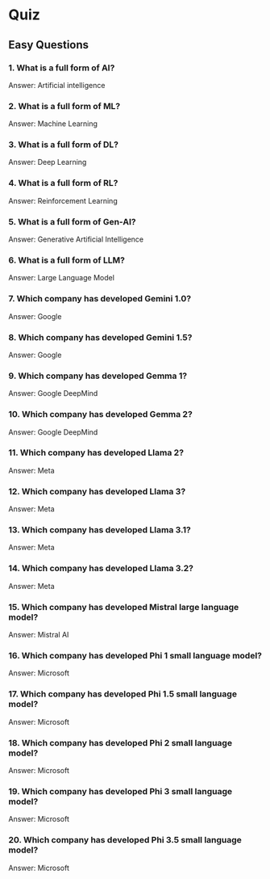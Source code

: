 # Quiz

## Easy Questions

### 1. What is a full form of AI?
Answer: Artificial intelligence

### 2. What is a full form of ML?
Answer: Machine Learning

### 3. What is a full form of DL?
Answer: Deep Learning

### 4. What is a full form of RL?
Answer: Reinforcement Learning

### 5. What is a full form of Gen-AI?
Answer: Generative Artificial Intelligence

### 6. What is a full form of LLM?
Answer: Large Language Model

### 7. Which company has developed Gemini 1.0?
Answer: Google

### 8. Which company has developed Gemini 1.5?
Answer: Google

### 9. Which company has developed Gemma 1?
Answer: Google DeepMind

### 10. Which company has developed Gemma 2?
Answer: Google DeepMind

### 11. Which company has developed Llama 2?
Answer: Meta

### 12. Which company has developed Llama 3?
Answer: Meta

### 13. Which company has developed Llama 3.1?
Answer: Meta

### 14. Which company has developed Llama 3.2?
Answer: Meta

### 15. Which company has developed Mistral large language model?
Answer: Mistral AI

### 16. Which company has developed Phi 1 small language model?
Answer: Microsoft

### 17. Which company has developed Phi 1.5 small language model?
Answer: Microsoft

### 18. Which company has developed Phi 2 small language model?
Answer: Microsoft

### 19. Which company has developed Phi 3 small language model?
Answer: Microsoft

### 20. Which company has developed Phi 3.5 small language model?
Answer: Microsoft

